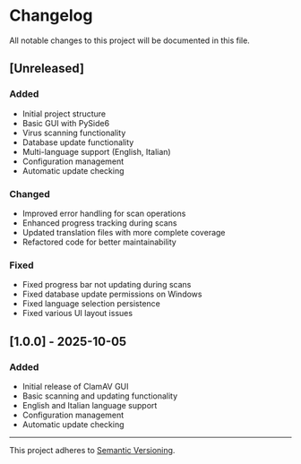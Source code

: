# Changelog

All notable changes to this project will be documented in this file.

## [Unreleased]

### Added
- Initial project structure
- Basic GUI with PySide6
- Virus scanning functionality
- Database update functionality
- Multi-language support (English, Italian)
- Configuration management
- Automatic update checking

### Changed
- Improved error handling for scan operations
- Enhanced progress tracking during scans
- Updated translation files with more complete coverage
- Refactored code for better maintainability

### Fixed
- Fixed progress bar not updating during scans
- Fixed database update permissions on Windows
- Fixed language selection persistence
- Fixed various UI layout issues

## [1.0.0] - 2025-10-05

### Added
- Initial release of ClamAV GUI
- Basic scanning and updating functionality
- English and Italian language support
- Configuration management
- Automatic update checking

---

This project adheres to [Semantic Versioning](https://semver.org/spec/v2.0.0.html).

